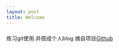 ```yaml
---
layout: post
title: Welcome
---
```


###
练习git使用.并搭成个人blog
摘自项目[Github](https://github.com/suyan/suyan.github.io)